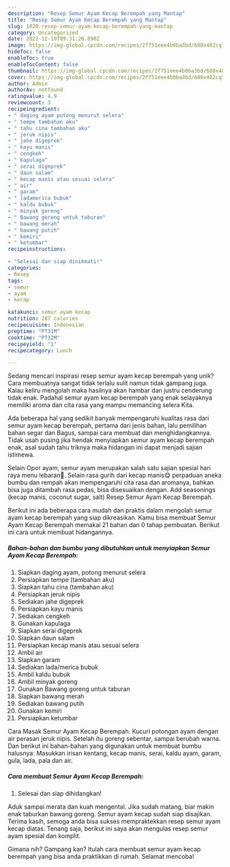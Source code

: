 ```yaml
---
description: "Resep Semur Ayam Kecap Berempah yang Mantap"
title: "Resep Semur Ayam Kecap Berempah yang Mantap"
slug: 1020-resep-semur-ayam-kecap-berempah-yang-mantap
category: Uncategorized
date: 2022-12-19T09:31:26.898Z
image: https://img-global.cpcdn.com/recipes/2f751eee4b0ba3bd/680x482cq70/semur-ayam-kecap-berempah-foto-resep-utama.jpg
hideToc: false
enableToc: true
enableTocContent: false
thumbnail: https://img-global.cpcdn.com/recipes/2f751eee4b0ba3bd/680x482cq70/semur-ayam-kecap-berempah-foto-resep-utama.jpg
cover: https://img-global.cpcdn.com/recipes/2f751eee4b0ba3bd/680x482cq70/semur-ayam-kecap-berempah-foto-resep-utama.jpg
author: Admin
authorAv: notfound
ratingvalue: 4.9
reviewcount: 3
recipeingredient:
- " daging ayam potong menurut selera"
- " tempe tambahan aku"
- " tahu cina tambahan aku"
- " jeruk nipis"
- " jahe digeprek"
- " kayu manis"
- " cengkeh"
- " kapulaga"
- " serai digeprek"
- " daun salam"
- " kecap manis atau sesuai selera"
- " air"
- " garam"
- " ladamerica bubuk"
- " kaldu bubuk"
- " minyak goreng"
- " Bawang goreng untuk taburan"
- " bawang merah"
- " bawang putih"
- " kemiri"
- " ketumbar"
recipeinstructions:

- "Selesai dan siap dinikmati!"
categories:
- Resep
tags:
- semur
- ayam
- kecap

katakunci: semur ayam kecap 
nutrition: 287 calories
recipecuisine: Indonesian
preptime: "PT31M"
cooktime: "PT32M"
recipeyield: "1"
recipecategory: Lunch

---
```





Sedang mencari inspirasi resep semur ayam kecap berempah yang unik? Cara membuatnya sangat tidak terlalu sulit namun tidak gampang juga. Kalau keliru mengolah maka hasilnya akan hambar dan justru cenderung tidak enak. Padahal semur ayam kecap berempah yang enak selayaknya memiliki aroma dan cita rasa yang mampu memancing selera Kita.





Ada beberapa hal yang sedikit banyak mempengaruhi kualitas rasa dari semur ayam kecap berempah, pertama dari jenis bahan, lalu pemilihan bahan segar dan Bagus, sampai cara membuat dan menghidangkannya. Tidak usah pusing jika hendak menyiapkan semur ayam kecap berempah enak,      asal sudah tahu triknya maka hidangan ini dapat menjadi sajian istimewa.














Selain Opor ayam, semur ayam merupakan salah satu sajian spesial hari raya menu lebaran🤗. Selain rasa gurih dari kecap manis😋 perpaduan aneka bumbu dan rempah akan mempengaruhi cita rasa dan aromanya, bahkan bisa juga ditambah rasa pedas, bisa disesuaikan dengan. Add seasonings (kecap manis, coconut sugar, salt) Resep Semur Ayam Kecap Berempah.






Berikut ini ada beberapa cara mudah dan praktis dalam mengolah semur ayam kecap berempah yang siap dikreasikan. Kamu bisa membuat Semur Ayam Kecap Berempah memakai 21 bahan dan 0 tahap pembuatan. Berikut ini cara untuk membuat hidangannya.

<!--inarticleads1-->

##### Bahan-bahan dan bumbu yang dibutuhkan untuk menyiapkan Semur Ayam Kecap Berempah:

1. Siapkan  daging ayam, potong menurut selera
1. Persiapkan  tempe (tambahan aku)
1. Siapkan  tahu cina (tambahan aku)
1. Persiapkan  jeruk nipis
1. Sediakan  jahe digeprek
1. Persiapkan  kayu manis
1. Sediakan  cengkeh
1. Gunakan  kapulaga
1. Siapkan  serai digeprek
1. Siapkan  daun salam
1. Persiapkan  kecap manis atau sesuai selera
1. Ambil  air
1. Siapkan  garam
1. Sediakan  lada/merica bubuk
1. Ambil  kaldu bubuk
1. Ambil  minyak goreng
1. Gunakan  Bawang goreng untuk taburan
1. Siapkan  bawang merah
1. Sediakan  bawang putih
1. Gunakan  kemiri
1. Persiapkan  ketumbar


Cara Masak Semur Ayam Kecap Berempah. Kucuri potongan ayam dengan air perasan jeruk nipis. Setelah itu goreng sebentar, sampai berubah warna. Dan berikut ini bahan-bahan yang digunakan untuk membuat bumbu halusnya: Masukkan irisan kentang, kecap manis, serai, kaldu ayam, garam, gula, lada, pala dan air. 

<!--inarticleads2-->

##### Cara membuat Semur Ayam Kecap Berempah:


1. Selesai dan siap dihidangkan!

Aduk sampai merata dan kuah mengental. Jika sudah matang, biar makin enak taburkan bawang goreng. Semur ayam kecap sudah siap disajikan. Terima kasih, semoga anda bisa sukses mempraktekkan resep semur ayam kecap diatas. Tenang saja, berikut ini saya akan mengulas resep semur ayam spesial dan komplit. 

Gimana nih? Gampang kan? Itulah cara membuat semur ayam kecap berempah yang bisa anda praktikkan di rumah. Selamat mencoba!
